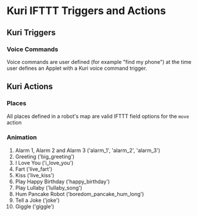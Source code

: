 # Kuri IFTTT Triggers and Actions 

## Kuri Triggers

### Voice Commands
Voice commands are user defined (for example "find my phone") at the time user defines an Applet with a Kuri voice command trigger.

## Kuri Actions

### Places
All places defined in a robot's map are valid IFTTT field options for the `move` action

### Animation
1. Alarm 1, Alarm 2 and Alarm 3 ('alarm_1', 'alarm_2', 'alarm_3')
1. Greeting ('big_greeting')
1. I Love You ('i_love_you')
1. Fart     ('live_fart')
1. Kiss ('live_kiss')
1. Play Happy Birthday ('happy_birthday')
1. Play Lullaby ('lullaby_song')
1. Hum Pancake Robot ('boredom_pancake_hum_long')
1. Tell a Joke ('joke')
1. Giggle ('giggle')
